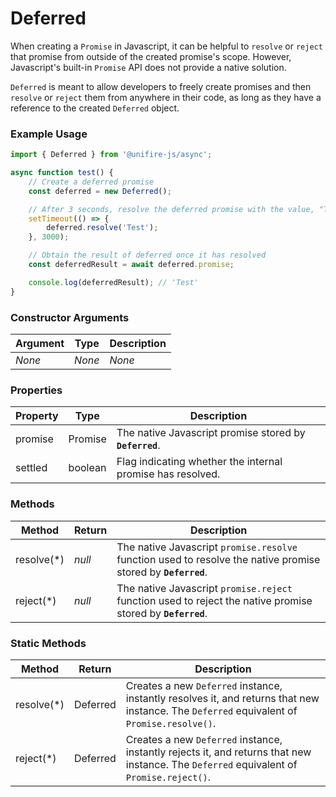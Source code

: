 # Deferred

When creating a `Promise` in Javascript, it can be helpful to `resolve` or `reject` that promise from outside of the created promise's scope. However, Javascript's built-in `Promise` API does not provide a native solution.

`Deferred` is meant to allow developers to freely create promises and then `resolve` or `reject` them from anywhere in their code, as long as they have a reference to the created `Deferred` object.

### Example Usage

```js
import { Deferred } from '@unifire-js/async';

async function test() {
    // Create a deferred promise
    const deferred = new Deferred();

    // After 3 seconds, resolve the deferred promise with the value, "Test"
    setTimeout(() => {
        deferred.resolve('Test');
    }, 3000);

    // Obtain the result of deferred once it has resolved
    const deferredResult = await deferred.promise;

    console.log(deferredResult); // 'Test'
}
```

### Constructor Arguments

| Argument | Type | Description |
| --- | --- | --- |
| <i>None</i> | <i>None</i> | <i>None</i> |

### Properties

| Property | Type | Description |
| --- | --- | --- |
| promise | Promise | The native Javascript promise stored by <b>`Deferred`</b>. |
| settled | boolean | Flag indicating whether the internal promise has resolved. |

### Methods

| Method | Return | Description |
| --- | --- | --- |
| resolve(*) | <i>null</i> | The native Javascript `promise.resolve` function used to resolve the native promise stored by <b>`Deferred`</b>.
| reject(*) | <i>null</i> | The native Javascript `promise.reject` function used to reject the native promise stored by <b>`Deferred`</b>.

### Static Methods

| Method | Return | Description |
| --- | --- | --- |
| resolve(*) | Deferred | Creates a new `Deferred` instance, instantly resolves it, and returns that new instance. The `Deferred` equivalent of `Promise.resolve()`. |
| reject(*) | Deferred | Creates a new `Deferred` instance, instantly rejects it, and returns that new instance. The `Deferred` equivalent of `Promise.reject()`. |